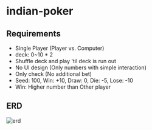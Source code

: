 # indian-poker

## Requirements
- Single Player (Player vs. Computer)
- deck: 0~10 * 2
- Shuffle deck and play 'til deck is run out
- No UI design (Only numbers with simple interaction)
- Only check (No additional bet)
- Seed: 100, Win: +10, Draw: 0, Die: -5, Lose: -10
- Win: Higher number than Other player

## ERD
![erd](https://user-images.githubusercontent.com/87690740/147911766-5336c6cf-ef96-41ba-bf14-62b02af44b8d.jpg)
